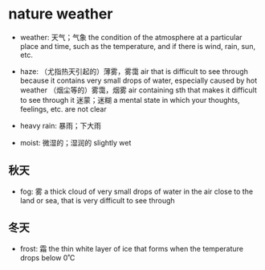 # nature weather

- weather: 天气；气象 the condition of the atmosphere at a particular place and time, such as the temperature, and if there is wind, rain, sun, etc.
- haze: （尤指热天引起的）薄雾，雾霭 air that is difficult to see through because it contains very small drops of water, especially caused by hot weather （烟尘等的）雾霭，烟雾 air containing sth that makes it difficult to see through it 迷蒙；迷糊 a mental state in which your thoughts, feelings, etc. are not clear
- heavy rain: 暴雨；下大雨



- moist: 微湿的；湿润的 slightly wet

## 秋天

- fog: 雾 a thick cloud of very small drops of water in the air close to the land or sea, that is very difficult to see through

## 冬天

- frost: 霜 the thin white layer of ice that forms when the temperature drops below 0˚C
